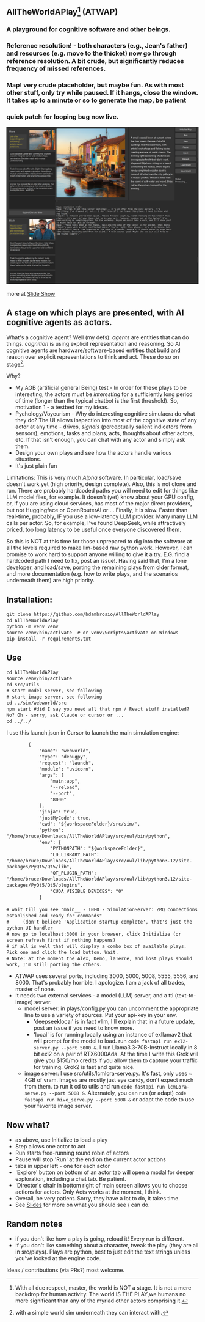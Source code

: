 ## AllTheWorldAPlay[^1] (ATWAP)
### A playground for cognitive software and other beings.

### Reference resolution! - both characters (e.g., Jean's father) and resources (e.g. move to the thicket) now go through reference resolution. A bit crude, but significantly reduces frequency of missed references.
### Map! very crude placeholder, but maybe fun. As with most other stuff, only try while paused. If it hangs, close the window. It takes up to a minute or so to generate the map, be patient

### quick patch for looping bug now live. 




![Play screenshot](docs/images/WebworldMain.png)

more at [Slide Show](http://www.tuuyi.com)

## A stage on which plays are presented, with AI cognitive agents as actors.

What's a cognitive agent? Well (my defs): *agents* are entities that can do things. *cognition* is using explicit representation and reasoning. So AI cognitive agents are hardware/software-based entities that build and reason over explicit representations to think and act. These do so on stage[^2].

Why? 
- My AGB (artificial general Being) test - In order for these plays to be interesting, the actors must be *interesting* for a sufficiently long period of time (longer than the typical chatbot is the first threshold). So, motivation 1 - a testbed for my ideas.
- Pychology/Voyeurism - Why do interesting cognitive simulacra do what they do? The UI allows inspection into most of the cognitive state of any actor at any time - drives, *signals* (perceptually salient indicators from sensors), emotions, tasks and plans, acts, thoughts about other actors, etc. If that isn't enough, you can chat with any actor and simply ask them.
- Design your own plays and see how the actors handle various situations.
- It's just plain fun

Limitations:
This is very much *Alpha* software. In particular, load/save doesn't work yet (high priority, design complete). Also, this is not clone and run. There are probably hardcoded paths you will need to edit for things like LLM model files, for example. It doesn't (yet) know about your GPU config, or, if you are using cloud services, has most of the major direct providers, but not Huggingface or OpenRouterAI or ... Finally, it is slow. Faster than real-time, probably, IF you use a low-latency LLM provider. Many many LLM calls per actor. So, for example, I've found DeepSeek, while attractively priced, too long latency to be useful once everyone discovered them. 

So this is NOT at this time for those unprepared to dig into the software at all the levels required to make llm-based raw python work. However, I can promise to work hard to support anyone willing to give it a try. E.G. find a hardcoded path I need to fix, post an issue!. Having said that, I'm a lone developer, and load/save, porting the remaining plays from older format, and more documentation (e.g. how to write plays, and the scenarios underneath them) are high priority.

## Installation:

```code
git clone https://github.com/bdambrosio/AllTheWorldAPlay
cd AllTheWorldAPlay
python -m venv venv
source venv/bin/activate  # or venv\Scripts\activate on Windows
pip install -r requirements.txt
```

## Use

```code
cd AllTheWorldAPlay
source venv/bin/activate
cd src/utils
# start model server, see following
# start image server, see following
cd ../sim/webworld/src
npm start #did I say you need all that npm / React stuff installed? No? Oh - sorry, ask Claude or cursor or ...
cd ../../
```
I use this launch.json in Cursor to launch the main simulation engine:

```code
        {
            "name": "webworld",
            "type": "debugpy",
            "request": "launch",
            "module": "uvicorn",
            "args": [
                "main:app",
                "--reload",
                "--port",
                "8000"
            ],
            "jinja": true,
            "justMyCode": true,
            "cwd": "${workspaceFolder}/src/sim/",
            "python": "/home/bruce/Downloads/AllTheWorldAPlay/src/owl/bin/python",
            "env": {
                "PYTHONPATH": "${workspaceFolder}",
                "LD_LIBRARY_PATH": "/home/bruce/Downloads/AllTheWorldAPlay/src/owl/lib/python3.12/site-packages/PyQt5/Qt5/lib",
                "QT_PLUGIN_PATH": "/home/bruce/Downloads/AllTheWorldAPlay/src/owl/lib/python3.12/site-packages/PyQt5/Qt5/plugins",
                "CUDA_VISIBLE_DEVICES": "0"
            }
  
# wait till you see "main__ - INFO - SimulationServer: ZMQ connections established and ready for commands"
#     (don't believe 'Application startup complete', that's just the python UI handler
# now go to localhost:3000 in your browser, click Initialize (or screen refresh first if nothing happens)
# if all is well that will display a combo box of available plays. Pick one and click the load button. Wait.
# Note: at the moment the Alex, Demo, laTerre, and lost plays should work, I'm still porting the others.
```

- ATWAP uses several ports, including 3000, 5000, 5008, 5555, 5556, and 8000. That's probably horrible. I apologize. I am a jack of all trades, master of none.
- It needs two external services - a model (LLM) server, and a tti (text-to-image) server.
  - model server: in plays/config.py you can uncomment the appropriate line to use a variety of sources. Put your api-key in your env.
      - 'deepseeklocal' is in fact vllm, I'll explain that in a future update, post an issue if you need to know more.
      - 'local' is for running locally using an instance of exllamav2 that will prompt for the model to load. run ```code fastapi run exl2-server.py --port 5000 &```. I run Llama3.3-70B-Instruct locally in 8 bit exl2 on a pair of RTX6000Ada. At the time I write this Grok will give you $150/mo credits if you allow them to capture your traffic for training. Grok2 is fast and quite nice.
  - image server: I use src/utils/lcmlora-serve.py. It's fast, only uses ~ 4GB of vram. Images are mostly just eye candy, don't expect much from them. to run it cd to utils and run ```code fastapi run lcmLora-serve.py --port 5008 &```. Alternately, you can run (or adapt) ```code fastapi run hive_serve.py --port 5008 &``` or adapt the code to use your favorite image server. 

## Now what?
- as above, use Initialize to load a play
- Step allows one actor to act
- Run starts free-running round robin of actors
- Pause will stop 'Run' at the end on the current actor actions
- tabs in upper left - one for each actor
- 'Explore' button on bottom of an actor tab will open a modal for deeper exploration, including a chat tab. Be patient.
- 'Director's chair in bottom right of main screen allows you to choose actions for actors. Only Acts works at the moment, I think.
- Overall, be very patient. Sorry, they have a lot to do, it takes time.
- See [Slides](https://tuuyi.com) for more on what you should see / can do.

## Random notes
- if you don't like how a play is going, reload it! Every run is different.
- If you don't like something about a character, tweak the play (they are all in src/plays). Plays are python, best to just edit the text strings unless you've looked at the engine code.

Ideas / contributions (via PRs?) most welcome.

[^1]: With all due respect, master, the world is NOT a stage. It is not a mere backdrop for human activity. The world IS THE PLAY,we humans no more significant than any of the myriad other actors comprising it.
[^2]: with a simple world sim underneath they can interact with.

